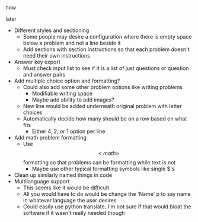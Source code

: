 
now

later
* Different styles and sectioning
  * Some people may desire a configuration where there is empty space below a problem and not a line beside it
  * Add sections with section instructions so that each problem doesn't need their own instructions
* Answer key export
  * Must check input list to see if it is a list of just questions or question and answer pairs
* Add multiple choice option and formatting?
  * Could also add some other problem options like writing problems
    * Modifiable writing space
    * Maybe add ability to add images?
  * New line would be added underneath original problem with letter choices
  * Automatically decide how many should be on a row based on what fits
    * Either 4, 2, or 1 option per line
* Add math problem formatting
  * Use $$<math>$$ formatting so that problems can be formatting while text is not
    * Maybe use other typical formatting symbols like single $'s
* Clean up similarly named things in code
* Multilanguage support
  * This seems like it would be difficult
  * All you would have to do would be change the 'Name' p to say name in whatever language the user desires
  * Could easily use python translate, I'm not sure if that would bloat the software if it wasn't really needed though
